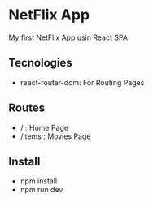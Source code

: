 # NetFlix App
My first NetFlix App usin React SPA

## Tecnologies
- react-router-dom: For Routing Pages

## Routes
- / : Home Page
- /items : Movies Page

## Install
- npm install
- npm run dev

